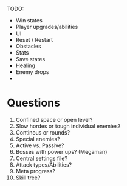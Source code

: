  TODO:

 - Win states
 - Player upgrades/abilities
 - UI
 - Reset / Restart
 - Obstacles
 - Stats
 - Save states
 - Healing
 - Enemy drops
 - 

 # Questions
1. Confined space or open level?
2. Slow hordes or tough individual enemies?
3. Continous or rounds?
4. Special enemies?
5. Active vs. Passive?
6. Bosses with power ups? (Megaman)
7. Central settings file?
8. Attack types/Abilities?
9. Meta progress?
10. Skill tree?
